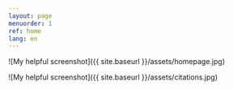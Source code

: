 ```yaml
---
layout: page
menuorder: 1
ref: home
lang: en
---
```



![My helpful screenshot]({{ site.baseurl }}/assets/homepage.jpg)

![My helpful screenshot]({{ site.baseurl }}/assets/citations.jpg)


